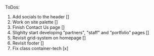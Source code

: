 ToDos:

1. Add socials to the header []
2. Work on site palette []
3. Finish Contact Us page []
4. Slighlty start developing "partners", "staff" and "portfolio" pages []
5. Revisit grid-system on homepage []
6. Revisit footer []
7. Fix class container-tech [x]

<!-- RELEASE SECOND HOMEWORK -->